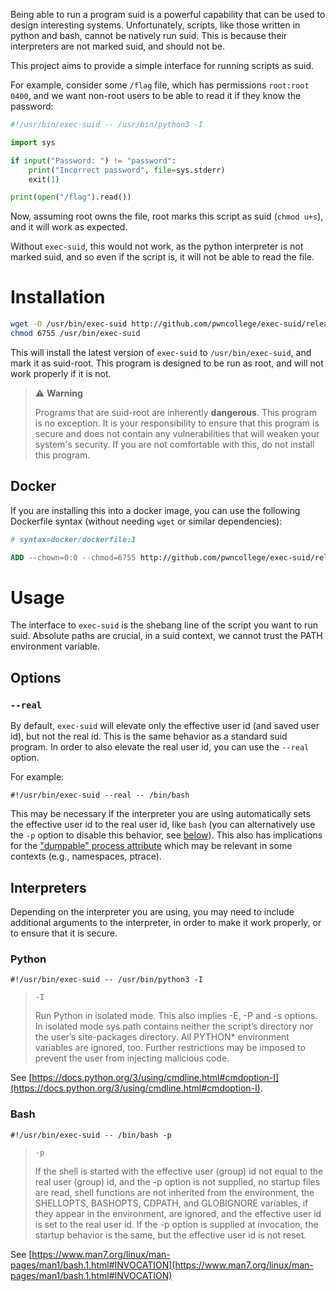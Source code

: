 Being able to run a program suid is a powerful capability that can be used to design interesting systems.
Unfortunately, scripts, like those written in python and bash, cannot be natively run suid.
This is because their interpreters are not marked suid, and should not be.

This project aims to provide a simple interface for running scripts as suid.

For example, consider some `/flag` file, which has permissions `root:root 0400`, and we want non-root users to be able to read it if they know the password:

```python
#!/usr/bin/exec-suid -- /usr/bin/python3 -I

import sys

if input("Password: ") != "password":
    print("Incorrect password", file=sys.stderr)
    exit(1)

print(open("/flag").read())
```

Now, assuming root owns the file, root marks this script as suid (`chmod u+s`), and it will work as expected.

Without `exec-suid`, this would not work, as the python interpreter is not marked suid, and so even if the script is, it will not be able to read the file.

# Installation

```sh
wget -O /usr/bin/exec-suid http://github.com/pwncollege/exec-suid/releases/latest/download/exec-suid && \
chmod 6755 /usr/bin/exec-suid
```

This will install the latest version of `exec-suid` to `/usr/bin/exec-suid`, and mark it as suid-root.
This program is designed to be run as root, and will not work properly if it is not.

> :warning: **Warning**
>
> Programs that are suid-root are inherently **dangerous**.
> This program is no exception.
> It is your responsibility to ensure that this program is secure and does not contain any vulnerabilities that will weaken your system's security.
> If you are not comfortable with this, do not install this program.

## Docker

If you are installing this into a docker image, you can use the following Dockerfile syntax (without needing `wget` or similar dependencies):

```Dockerfile
# syntax=docker/dockerfile:1

ADD --chown=0:0 --chmod=6755 http://github.com/pwncollege/exec-suid/releases/latest/download/exec-suid /usr/bin/exec-suid

```
# Usage

The interface to `exec-suid` is the shebang line of the script you want to run suid. Absolute paths are crucial, in a suid context, we cannot trust the PATH environment variable.

## Options

### `--real`

By default, `exec-suid` will elevate only the effective user id (and saved user id), but not the real id. This is the same behavior as a standard suid program. In order to also elevate the real user id, you can use the `--real` option.

For example:
```
#!/usr/bin/exec-suid --real -- /bin/bash
```

This may be necessary if the interpreter you are using automatically sets the effective user id to the real user id, like `bash` (you can alternatively use the `-p` option to disable this behavior, see [below](#Bash)). This also has implications for the ["dumpable" process attribute](https://man7.org/linux/man-pages/man2/PR_SET_DUMPABLE.2const.html) which may be relevant in some contexts (e.g., namespaces, ptrace).

## Interpreters

Depending on the interpreter you are using, you may need to include additional arguments to the interpreter, in order to make it work properly, or to ensure that it is secure.

### Python

```
#!/usr/bin/exec-suid -- /usr/bin/python3 -I
```

> `-I`
>
> Run Python in isolated mode. This also implies -E, -P and -s options. In isolated mode sys.path contains neither the script’s directory nor the user’s site-packages directory. All PYTHON* environment variables are ignored, too. Further restrictions may be imposed to prevent the user from injecting malicious code.

See [https://docs.python.org/3/using/cmdline.html#cmdoption-I](https://docs.python.org/3/using/cmdline.html#cmdoption-I).

### Bash

```
#!/usr/bin/exec-suid -- /bin/bash -p
```

> `-p`
>
> If the shell is started with the effective user (group) id not equal to the real user (group) id, and the -p option is not supplied, no startup files are read, shell functions are not inherited from the environment, the SHELLOPTS, BASHOPTS, CDPATH, and GLOBIGNORE variables, if they appear in the environment, are ignored, and the effective user id is set to the real user id. If the -p option is supplied at invocation, the startup behavior is the same, but the effective user id is not reset.

See [https://www.man7.org/linux/man-pages/man1/bash.1.html#INVOCATION](https://www.man7.org/linux/man-pages/man1/bash.1.html#INVOCATION)
